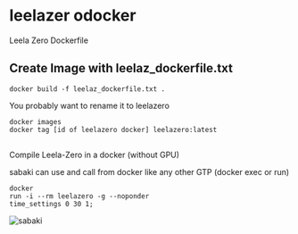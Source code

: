 # leelazer odocker
Leela Zero Dockerfile

## Create Image with leelaz_dockerfile.txt

```
docker build -f leelaz_dockerfile.txt .
```
You probably want to rename it to leelazero
```
docker images
docker tag [id of leelazero docker] leelazero:latest
```


## 
Compile Leela-Zero in a docker (without GPU)

sabaki can use and call from docker like any other GTP
(docker exec or run)

```
docker
run -i --rm leelazero -g --noponder
time_settings 0 30 1;
```

![sabaki](images/Screen%20Shot%202018-03-25%20at%2022.27.47.png "Sabaki")
